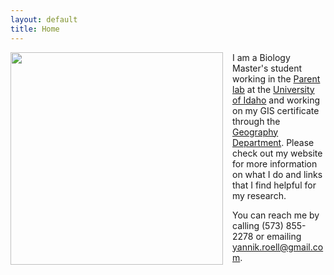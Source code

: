 ```yaml
---
layout: default
title: Home
---
```


<img style="float: left; margin: 0px 15px 15px 0px;"
src="https://cloud.githubusercontent.com/assets/14020037/10472907/e98910a8-71da-11e5-8f7c-8b0205eb0a2c.JPG" width="340" />

I am a Biology Master's student working in the [Parent lab](http://webpages.uidaho.edu/parentlab/Parent_lab/Parent_lab___Home.html) at the [University of Idaho](http://www.uidaho.edu/sci/biology) and working on my GIS certificate through the [Geography Department](http://www.uidaho.edu/sci/geography). Please check out my website for more information on what I do and links that I find helpful for my research.

You can reach me by calling (573) 855-2278 or emailing yannik.roell@gmail.com.
